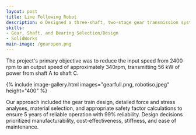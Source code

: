 ```yaml
---
layout: post
title: Line Following Robot
description: ⚙️ Designed a three-shaft, two-stage gear transmission system for reliability, compactness, and efficiency
skills: 
- Gear, Shaft, and Bearing Selection/Design
- SolidWorks
main-image: /gearopen.png
---
```

The project's primary objective was to reduce the input speed from 2400 rpm to an output speed of approximately 340rpm, transmitting 56 kW of power from shaft A to shaft C. 

{% include image-gallery.html images="gearfull.png, robotiso.jpeg" height="400" %}

Our approach included the gear train design, detailed force and stress analyses, material selection, and appropriate safety factor calculations to ensure 5 years of reliable operation with 99% reliability. Design decisions prioritized manufacturability, cost-effectiveness, stiffness, and ease of maintenance.

<br>
